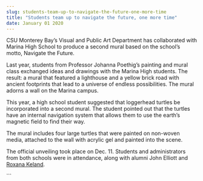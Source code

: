 ```yaml
---
slug: students-team-up-to-navigate-the-future-one-more-time
title: "Students team up to navigate the future, one more time"
date: January 01 2020
---
```


 
<p>
  CSU Monterey Bay’s Visual and Public Art Department has collaborated with
  Marina High School to produce a second mural based on the school’s motto,
  Navigate the Future.
</p>
<p>
  Last year, students from Professor Johanna Poethig’s painting and mural class
  exchanged ideas and drawings with the Marina High students. The result: a
  mural that featured a lighthouse and a yellow brick road with ancient
  footprints that lead to a universe of endless possibilities. The mural adorns
  a wall on the Marina campus.
</p>
<p>
  This year, a high school student suggested that loggerhead turtles be
  incorporated into a second mural. The student pointed out that the turtles
  have an internal navigation system that allows them to use the earth’s
  magnetic field to find their way.
</p>
<p>
  The mural includes four large turtles that were painted on non-woven media,
  attached to the wall with acrylic gel and painted into the scene.
</p>
<p>
  The official unveiling took place on Dec. 11. Students and administrators from
  both schools were in attendance, along with alumni John Elliott and
  <a href="https://give.csumb.edu/news/2011/oct/19/donor-profile-roxana-keland"
    >Roxana Keland</a
  >.
</p>
```
